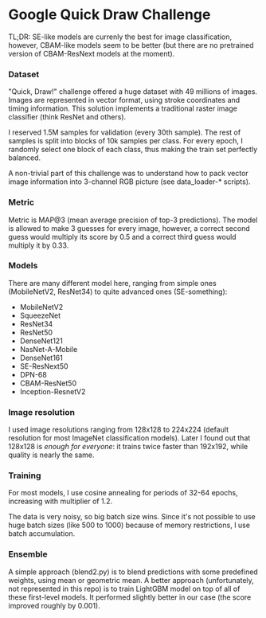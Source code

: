 # Google Quick Draw Challenge
TL;DR: SE-like models are currenly the best for image classification, however, CBAM-like models seem to be better (but there are no pretrained version of CBAM-ResNext models at the moment).

### Dataset
"Quick, Draw!" challenge offered a huge dataset with 49 millions of images. Images are represented in vector format, using stroke coordinates and timing information. This solution implements a traditional raster image classifier (think ResNet and others).

I reserved 1.5M samples for validation (every 30th sample). The rest of samples is split into blocks of 10k samples per class. For every epoch, I randomly select one block of each class, thus making the train set perfectly balanced.

A non-trivial part of this challenge was to understand how to pack vector image information into 3-channel RGB picture (see data_loader-* scripts).

### Metric
Metric is MAP@3 (mean average precision of top-3 predictions). The model is allowed to make 3 guesses for every image, however, a correct second guess would multiply its score by 0.5 and a correct third guess would multiply it by 0.33.

### Models
There are many different model here, ranging from simple ones (MobileNetV2, ResNet34) to quite advanced ones (SE-something):
* MobileNetV2
* SqueezeNet
* ResNet34
* ResNet50
* DenseNet121
* NasNet-A-Mobile
* DenseNet161
* SE-ResNext50
* DPN-68
* CBAM-ResNet50
* Inception-ResnetV2

### Image resolution
I used image resolutions ranging from 128x128 to 224x224 (default resolution for most ImageNet classification models). Later I found out that 128x128 is _enough for everyone_: it trains twice faster than 192x192, while quality is nearly the same.

### Training
For most models, I use cosine annealing for periods of 32-64 epochs, increasing with multiplier of 1.2.

The data is very noisy, so big batch size wins. Since it's not possible to use huge batch sizes (like 500 to 1000) because of memory restrictions, I use batch accumulation.

### Ensemble
A simple approach (blend2.py) is to blend predictions with some predefined weights, using mean or geometric mean. A better approach (unfortunately, not represented in this repo) is to train LightGBM model on top of all of these first-level models. It performed slightly better in our case (the score improved roughly by 0.001).
